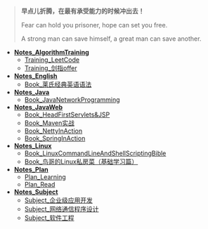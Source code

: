 > **早点儿折腾，在最有承受能力的时候冲出去！**
>
> Fear can hold you prisoner, hope can set you free. 
>
> A strong man can save himself, a great man can save another. 

+ [**Notes_AlgorithmTraining**](Notes_AlgorithmTraining)
  + [Training_LeetCode](Notes_AlgorithmTraining/Training_LeetCode)
  + [Training_剑指offer](Notes_AlgorithmTraining/Training_剑指offer)
+ [**Notes_English**](Notes_English) 
  + [Book_莱氏经典英语语法](Notes_English/Book_莱氏经典英语语法)
+ [**Notes_Java**](Notes_Java) 
  + [Book_JavaNetworkProgramming](Notes_Java/Book_JavaNetworkProgramming)
+ **[Notes_JavaWeb](Notes_JavaWeb)** 
  + [Book_HeadFirstServlets&JSP](Notes_JavaWeb/Book_HeadFirstServlets&JSP)
  + [Book_Maven实战](Notes_JavaWeb/Book_Maven实战)
  + [Book_NettyInAction](Notes_JavaWeb/Book_NettyInAction)
  + [Book_SpringInAction](Notes_JavaWeb/Book_SpringInAction)
+ [**Notes_Linux**](Notes_Linux) 
  + [Book_LinuxCommandLineAndShellScriptingBible](Notes_Linux/Book_LinuxCommandLine )
  + [Book_鸟哥的Linux私房菜（基础学习篇）](Notes_Linux/Book_鸟哥的Linux私房菜（基础学习篇）) 
+ [**Notes_Plan**](Notes_Plan) 
  + [Plan_Learning](Notes_Plan/Plan_Learning )
  + [Plan_Read ](Notes_Plan/Plan_Read )
+ [**Notes_Subject**](Notes_Subject) 
  + [Subject_企业级应用开发](Notes_Subject/Subject_企业级应用开发 )
  + [Subject_网络通信程序设计](Notes_Subject/Subject_网络通信程序设计)
  + [Subject_软件工程](Notes_Subject/Subject_软件工程 )



